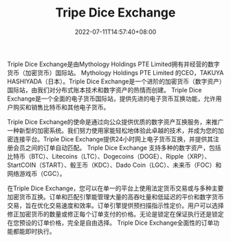 ﻿---
weight: 
title: "Tripe Dice Exchange"
description: "Triple Dice Exchange是一个全面的电子货币国际站，提供先进的电子货币互换功能，允许用户购买和销售比特币和其他电子货币。"
date: 2022-07-11T14:57:40+08:00
lastmod: 2022-07-11T14:57:40+08:00
draft: false
authors: ["Simon"]
featuredImage: "tripe-dice-exchange.webp"
link: "https://mydicewallet.com"
tags: ["交易所","Tripe Dice Exchange"]
categories: ["navigation"]
navigation: ["交易所"]
lightgallery: true
toc: true
pinned: false
recommend: false
recommend1: false
---
Triple Dice Exchange是由Mythology Holdings PTE Limited拥有并经营的数字货币（加密货币）国际站。 Mythology Holdings PTE Limited 的CEO，TAKUYA HASHIYADA（日本）。Triple Dice Exchange是一个进阶的加密货币（数字资产）国际站，由我们对分布式账本技术和数字资产的热情而创建。 Triple Dice Exchange是一个全面的电子货币国际站，提供先进的电子货币互换功能，允许用户购买和销售比特币和其他电子货币。

Triple Dice Exchange的使命是通过向公众提供优质的数字资产互换服务，来推广一种新型的加密系统。我们努力使用家能轻松地体验此卓越的技术，并成为您的加密连接平台。Triple Dice Exchange提供24小时网上电子货币互换，并提供其注册会员之间的订单自动匹配。 Triple Dice Exchange 支持多种的数字资产，包括比特币（BTC）、Litecoins（LTC）、Dogecoins（DOGE）、Ripple（XRP）、StartCOIN（START）、骰王币（KDC）、Dado Coin（LGC）、未来币（FOC）和网络游戏币（CGC）。

在Triple Dice Exchange，您可以在单一的平台上使用法定货币交易或与多种主要加密货币互换。订单和匹配引擎能管理大量的高吞吐量和低延迟的平价和数字货币交易，旨在优化交易速度和效率。订单引擎提供预扫描指示性定价。用户可以选择修正加密货币的数量或修正每个订单支付的价格。无论是锁定在保证执行还是锁定在您预设的订单价格，完全是自由选择。 Triple Dice Exchange全面性的订单功能都能即时执行。